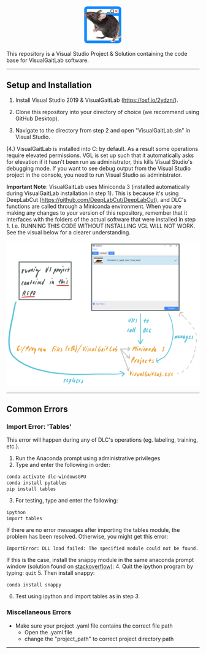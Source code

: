 <p align="center">
  <img src="https://github.com/Be-bo/VisualGaitLab/blob/master/logo.png" width="100" height="100">
</p>

This repository is a Visual Studio Project & Solution containing the code base for VisualGaitLab software.

---

## Setup and Installation

1. Install Visual Studio 2019 & VisualGaitLab (https://osf.io/2ydzn/).

2. Clone this repository into your directory of choice (we recommend using GitHub Desktop).

3. Navigate to the directory from step 2 and open "VisualGaitLab.sln" in Visual Studio.

  (4.) VisualGaitLab is installed into C: by default. As a result some operations require elevated permissions. VGL is set up such that it automatically asks for elevation if it hasn't been run as administrator, this kills Visual Studio's debugging mode. If you want to see debug output from the Visual Studio project in the console, you need to run Visual Studio as administrator.

<b>Important Note</b>: VisualGaitLab uses Miniconda 3 (installed automatically during VisualGaitLab installation in step 1). This is because it's using DeepLabCut (https://github.com/DeepLabCut/DeepLabCut), and DLC's functions are called through a Miniconda environment. When you are making any changes to your version of this repository, remember that it interfaces with the folders of the actual software that were installed in step 1. I.e. RUNNING THIS CODE WITHOUT INSTALLING VGL WILL NOT WORK. See the visual below for a clearer understanding.

![Visual](https://github.com/Be-bo/VisualGaitLab/blob/master/readme_visual.png)

---

## Common Errors

### Import Error: 'Tables'
This error will happen during any of DLC's operations (eg. labeling, training, etc.).
1.	Run the Anaconda prompt using administrative privileges
2.	Type and enter the following in order: 
  ```
  conda activate dlc-windowsGPU
  conda install pytables
  pip install tables
  ```
3.	For testing, type and enter the following:
  ```
  ipython
  import tables
  ```
 
If there are no error messages after importing the tables module, the problem has been resolved. 
Otherwise, you might get this error:
``` 
ImportError: DLL load failed: The specified module could not be found.
``` 
 
If this is the case, install the snappy module in the same anaconda prompt window (solution found on [stackoverflow][1]):
4.	Quit the ipython program by typing:       `quit`
5.	Then install snappy:
  ```
  conda install snappy
  ```
6.	Test using ipython and import tables as in step *3*.

[1]: https://stackoverflow.com/questions/63022939/having-trouble-loading-tables-in-a-conda-environment-after-an-apparently-sucessf


### Miscellaneous Errors
- Make sure your project .yaml file contains the correct file path
  - Open the .yaml file
  - change the "project_path" to correct project directory path

---
